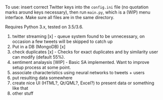 To use: insert correct Twitter keys into the `config.ini` file (no quotation marks around keys necessary), then run `main.py`, which is a (WIP) menu interface. Make sure all files are in the same directory.

Requires Python 3.x, tested on 3.5/3.6.

1. twitter streaming [x]  - queue system found to be unnecessary, on occasion a few tweets will be skipped to catch up
2. Put in a DB (MongoDB) [x]
3. check duplicates [x] - Checks for exact duplicates and by similarity user can modify (default 55%).
4. sentiment analaysis [WIP] - Basic SA implemented. Want to improve setup process at some point.
5. associate characteristics using neural networks to tweets + users
6. put resulting data somewhere
7. create nice UI (HTML?, Qt/QML?, Excel?) to present data or something like that
8. other stuff
